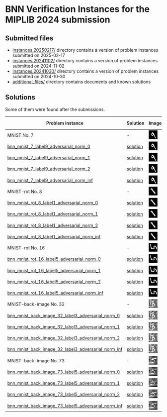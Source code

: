 # BNN Verification Instances for the MIPLIB 2024 submission

## Submitted files

- [instances.20250217/](instances.20250217/) directory contains a version of problem instances submitted on 2025-02-17
- [instances.20241102/](instances.20241102/) directory contains a version of problem instances submitted on 2024-11-02
- [instances.20241030/](instances.20241030/) directory contains a version of problem instances submitted on 2024-10-30
- [additional_files/](additional_files/) directory contains documents and known solutions

## Solutions

Some of them were found after the submissions.

|Problem instance|Solution|Image|Predicted Label|Objective Value|
|-|-|-|-:|-:|
|MNIST No. 7|-|![](additional_files/images/bnn_mnist_7_label9.png)|9|-|
|[bnn_mnist_7_label9_adversarial_norm_0](instances.20250217/bnn_mnist_7_label9_adversarial_norm_0.lp.bz2)|[solution](solutions/bnn_mnist_7_label9_adversarial_norm_0.sol)|![](solutions/bnn_mnist_7_label9_adversarial_norm_0.png)|4|4|
|[bnn_mnist_7_label9_adversarial_norm_1](instances.20250217/bnn_mnist_7_label9_adversarial_norm_1.lp.bz2)|[solution](solutions/bnn_mnist_7_label9_adversarial_norm_1.sol)|![](solutions/bnn_mnist_7_label9_adversarial_norm_1.png)|4|5|
|[bnn_mnist_7_label9_adversarial_norm_2](instances.20250217/bnn_mnist_7_label9_adversarial_norm_2.lp.bz2)|[solution](solutions/bnn_mnist_7_label9_adversarial_norm_2.sol)|![](solutions/bnn_mnist_7_label9_adversarial_norm_2.png)|4|5|
|[bnn_mnist_7_label9_adversarial_norm_inf](instances.20250217/bnn_mnist_7_label9_adversarial_norm_inf.lp.bz2)|[solution](solutions/bnn_mnist_7_label9_adversarial_norm_inf.sol)|![](solutions/bnn_mnist_7_label9_adversarial_norm_inf.png)|5|1|
|MNIST-rot No. 8|-|![](additional_files/images/bnn_mnist_rot_8_label1.png)|1|-|
|[bnn_mnist_rot_8_label1_adversarial_norm_0](instances.20250217/bnn_mnist_rot_8_label1_adversarial_norm_0.lp.bz2)|[solution](solutions/bnn_mnist_rot_8_label1_adversarial_norm_0.sol)|![](solutions/bnn_mnist_rot_8_label1_adversarial_norm_0.png)|0|3|
|[bnn_mnist_rot_8_label1_adversarial_norm_1](instances.20250217/bnn_mnist_rot_8_label1_adversarial_norm_1.lp.bz2)|[solution](solutions/bnn_mnist_rot_8_label1_adversarial_norm_1.sol)|![](solutions/bnn_mnist_rot_8_label1_adversarial_norm_1.png)|0|3|
|[bnn_mnist_rot_8_label1_adversarial_norm_2](instances.20250217/bnn_mnist_rot_8_label1_adversarial_norm_2.lp.bz2)|[solution](solutions/bnn_mnist_rot_8_label1_adversarial_norm_2.sol)|![](solutions/bnn_mnist_rot_8_label1_adversarial_norm_2.png)|0|3|
|[bnn_mnist_rot_8_label1_adversarial_norm_inf](instances.20250217/bnn_mnist_rot_8_label1_adversarial_norm_inf.lp.bz2)|[solution](solutions/bnn_mnist_rot_8_label1_adversarial_norm_inf.sol)|![](solutions/bnn_mnist_rot_8_label1_adversarial_norm_inf.png)|3|1|
|MNIST-rot No. 16|-|![](additional_files/images/bnn_mnist_rot_16_label5.png)|5|-|
|[bnn_mnist_rot_16_label5_adversarial_norm_0](instances.20250217/bnn_mnist_rot_16_label5_adversarial_norm_0.lp.bz2)|[solution](solutions/bnn_mnist_rot_16_label5_adversarial_norm_0.sol)|![](solutions/bnn_mnist_rot_16_label5_adversarial_norm_0.png)|4|2|
|[bnn_mnist_rot_16_label5_adversarial_norm_1](instances.20250217/bnn_mnist_rot_16_label5_adversarial_norm_1.lp.bz2)|[solution](solutions/bnn_mnist_rot_16_label5_adversarial_norm_1.sol)|![](solutions/bnn_mnist_rot_16_label5_adversarial_norm_1.png)|4|2|
|[bnn_mnist_rot_16_label5_adversarial_norm_2](instances.20250217/bnn_mnist_rot_16_label5_adversarial_norm_2.lp.bz2)|[solution](solutions/bnn_mnist_rot_16_label5_adversarial_norm_2.sol)|![](solutions/bnn_mnist_rot_16_label5_adversarial_norm_2.png)|4|2|
|[bnn_mnist_rot_16_label5_adversarial_norm_inf](instances.20250217/bnn_mnist_rot_16_label5_adversarial_norm_inf.lp.bz2)|[solution](solutions/bnn_mnist_rot_16_label5_adversarial_norm_inf.sol)|![](solutions/bnn_mnist_rot_16_label5_adversarial_norm_inf.png)|7|1|
|MNIST-back-image No. 32|-|![](additional_files/images/bnn_mnist_back_image_32_label3.png)|3|-|
|[bnn_mnist_back_image_32_label3_adversarial_norm_0](instances.20250217/bnn_mnist_back_image_32_label3_adversarial_norm_0.lp.bz2)|[solution](solutions/bnn_mnist_back_image_32_label3_adversarial_norm_0.sol)|![](solutions/bnn_mnist_back_image_32_label3_adversarial_norm_0.png)|8|2|
|[bnn_mnist_back_image_32_label3_adversarial_norm_1](instances.20250217/bnn_mnist_back_image_32_label3_adversarial_norm_1.lp.bz2)|[solution](solutions/bnn_mnist_back_image_32_label3_adversarial_norm_1.sol)|![](solutions/bnn_mnist_back_image_32_label3_adversarial_norm_1.png)|5|4|
|[bnn_mnist_back_image_32_label3_adversarial_norm_2](instances.20250217/bnn_mnist_back_image_32_label3_adversarial_norm_2.lp.bz2)|[solution](solutions/bnn_mnist_back_image_32_label3_adversarial_norm_2.sol)|![](solutions/bnn_mnist_back_image_32_label3_adversarial_norm_2.png)|8|7|
|[bnn_mnist_back_image_32_label3_adversarial_norm_inf](instances.20250217/bnn_mnist_rot_8_label1_adversarial_norm_inf.lp.bz2)|[solution](solutions/bnn_mnist_back_image_32_label3_adversarial_norm_inf.sol)|![](solutions/bnn_mnist_back_image_32_label3_adversarial_norm_inf.png)|8|2|
|MNIST-back-image No. 73 |-|![](additional_files/images/bnn_mnist_back_image_73_label5.png)|5|-|
|[bnn_mnist_back_image_73_label5_adversarial_norm_0](instances.20250217/bnn_mnist_back_image_73_label5_adversarial_norm_0.lp.bz2)|[solution](solutions/bnn_mnist_back_image_73_label5_adversarial_norm_0.sol)|![](solutions/bnn_mnist_back_image_73_label5_adversarial_norm_0.png)|3|2|
|[bnn_mnist_back_image_73_label5_adversarial_norm_1](instances.20250217/bnn_mnist_back_image_73_label5_adversarial_norm_1.lp.bz2)|[solution](solutions/bnn_mnist_back_image_73_label5_adversarial_norm_1.sol)|![](solutions/bnn_mnist_back_image_73_label5_adversarial_norm_1.png)|3|9|
|[bnn_mnist_back_image_73_label5_adversarial_norm_2](instances.20250217/bnn_mnist_back_image_73_label5_adversarial_norm_2.lp.bz2)|[solution](solutions/bnn_mnist_back_image_73_label5_adversarial_norm_2.sol)|![](solutions/bnn_mnist_back_image_73_label5_adversarial_norm_2.png)|3|27|
|[bnn_mnist_back_image_73_label5_adversarial_norm_inf](instances.20250217/bnn_mnist_rot_8_label1_adversarial_norm_inf.lp.bz2)|[solution](solutions/bnn_mnist_back_image_73_label5_adversarial_norm_inf.sol)|![](solutions/bnn_mnist_back_image_73_label5_adversarial_norm_inf.png)|3|4|
